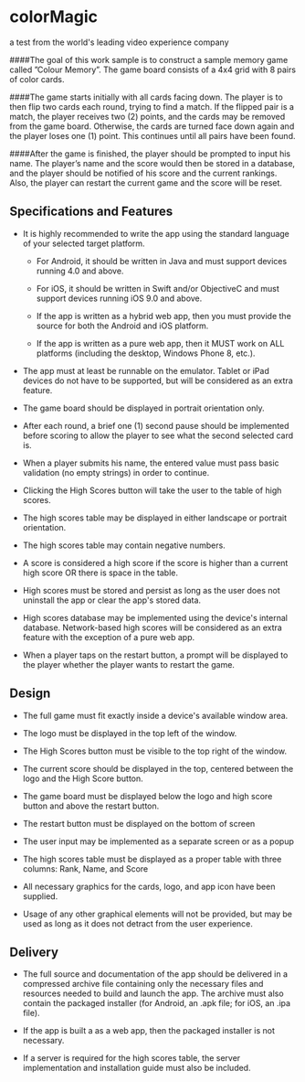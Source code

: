 # colorMagic
a test from the world's leading video experience company 

####The goal of this work sample is to construct a sample memory game called ”Colour Memory”. The game board consists of a 4x4 grid with 8 pairs of color cards.

####The game starts initially with all cards facing down. The player is to then flip two cards each round, trying to find a match. If the flipped pair is a match, the player receives two (2) points, and the cards may be removed from the game board. Otherwise, the cards are turned face down again and the player loses one (1) point. This continues until all pairs have been found.

####After the game is finished, the player should be prompted to input his name. The player’s name and the score would then be stored in a database, and the player should be notified of his score and the current rankings. Also, the player can restart the current game and the score will be reset.

Specifications and Features
-------------------

* It is highly recommended to write the app using the standard language of your selected target platform.

	* For Android, it should be written in Java and must support devices running 4.0 and above.

	* For iOS, it should be written in Swift and/or ObjectiveC and must support devices running iOS 9.0 and above.

	* If the app is written as a hybrid web app, then you must provide the source for both the Android and iOS platform.

	* If the app is written as a pure web app, then it MUST work on ALL platforms (including the desktop, Windows Phone 8, etc.).

* The app must at least be runnable on the emulator. Tablet or iPad devices do not have to be supported, but will be considered as an extra feature.

* The game board should be displayed in portrait orientation only.

* After each round, a brief one (1) second pause should be implemented before scoring to allow the player to see what the second selected card is.

* When a player submits his name, the entered value must pass basic validation (no empty strings) in order to continue.

* Clicking the High Scores button will take the user to the table of high scores.

* The high scores table may be displayed in either landscape or portrait orientation.

* The high scores table may contain negative numbers.

* A score is considered a high score if the score is higher than a current high score OR there is space in the table.

* High scores must be stored and persist as long as the user does not uninstall the app or clear the app's stored data.

* High scores database may be implemented using the device's internal database. Network-based high scores will be considered as an extra feature with the exception of a pure web app.

* When a player taps on the restart button, a prompt will be displayed to the player whether the player wants to restart the game.

Design
------------
* The full game must fit exactly inside a device's available window area.

* The logo must be displayed in the top left of the window.

* The High Scores button must be visible to the top right of the window.

* The current score should be displayed in the top, centered between the logo and the High Score button.

* The game board must be displayed below the logo and high score button and above the restart button.

* The restart button must be displayed on the bottom of screen

* The user input may be implemented as a separate screen or as a popup

* The high scores table must be displayed as a proper table with three columns: Rank, Name, and Score

* All necessary graphics for the cards, logo, and app icon have been supplied.

* Usage of any other graphical elements will not be provided, but may be used as long as it does not detract from the user experience.

Delivery
-------------------
* The full source and documentation of the app should be delivered in a compressed archive file containing only the necessary files and resources needed to build and launch the app. The archive must also contain the packaged installer (for Android, an .apk file; for iOS, an .ipa file).

* If the app is built a as a web app, then the packaged installer is not necessary.

* If a server is required for the high scores table, the server implementation and installation guide must also be included.

